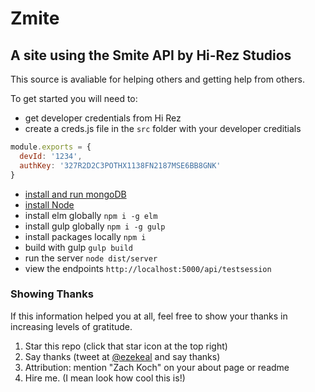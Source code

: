# Zmite

## A site using the Smite API by Hi-Rez Studios

This source is avaliable for helping others and getting help from others.

To get started you will need to:

* get developer credentials from Hi Rez
* create a creds.js file in the `src` folder with your developer creditials
```js
module.exports = {
  devId: '1234',
  authKey: '327R2D2C3POTHX1138FN2187MSE6BB8GNK'
}
```

* [install and run mongoDB](https://docs.mongodb.org/manual/installation/)
* [install Node](https://nodejs.org/en/)
* install elm globally `npm i -g elm`
* install gulp globally `npm i -g gulp`
* install packages locally `npm i`
* build with gulp `gulp build`
* run the server `node dist/server`
* view the endpoints `http://localhost:5000/api/testsession`

### Showing Thanks
If this information helped you at all, feel free to show your thanks in increasing levels of gratitude.

1. Star this repo (click that star icon at the top right)
2. Say thanks (tweet at [@ezekeal](http://twitter.com/ezekeal) and say thanks)
3. Attribution: mention "Zach Koch" on your about page or readme
4. Hire me. (I mean look how cool this is!)
